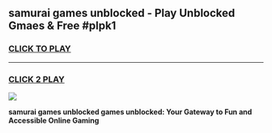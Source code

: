 
## samurai games unblocked - Play Unblocked Gmaes & Free #plpk1
<h3>
<a href="https://premium.freeplayer.one?title=samurai_games_unblocked&ref=03M">CLICK TO PLAY</a></h3>
<hr>

<h3>
<a href="https://premium.freeplayer.one?title=samurai_games_unblocked&ref=03M">CLICK 2 PLAY</a>
  
</h3>

<a href="https://premium.freeplayer.one?title=samurai_games_unblocked&ref=03M"><img src="https://clearcache.store/games.png"></a>


**samurai games unblocked games unblocked: Your Gateway to Fun and Accessible Online Gaming**
